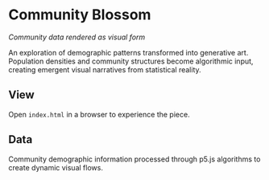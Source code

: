 # Community Blossom

*Community data rendered as visual form*

An exploration of demographic patterns transformed into generative art. Population densities and community structures become algorithmic input, creating emergent visual narratives from statistical reality.

## View

Open `index.html` in a browser to experience the piece.

## Data

Community demographic information processed through p5.js algorithms to create dynamic visual flows.